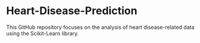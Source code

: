 # Heart-Disease-Prediction
This GitHub repository focuses on the analysis of heart disease-related data using the Scikit-Learn library. 
